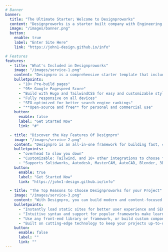 ```yaml
---
# Banner
banner:
  title: "The Ultimate Starter; Welcome to Designproworks"
  content: "Designproworks is a starter built company with Engineering and Experience, providing everything you need to jumpstart your project and save valuable time."
  image: "/images/banner.png"
  button:
    enable: true
    label: "Enter Site Here"
    link: "https://john1-design.github.io/info"

# Features
features:
  - title: "What's Included in Designproworks"
    image: "/images/service-1.png"
    content: "Designpro is a comprehensive starter template that includes everything you need to get started with your project. What's Included in Designplate"
    bulletpoints:
      - "10+ Pre-build pages"
      - "95+ Google Pagespeed Score"
      - "Build with Hugo and TailwindCSS for easy and customizable styling"
      - "Fully responsive on all devices"
      - "SEO-optimized for better search engine rankings"
      - "**Open-source and free** for personal and commercial use"
    button:
      enable: false
      label: "Get Started Now"
      link: "#"

  - title: "Discover the Key Features Of Designpro"
    image: "/images/service-2.png"
    content: "Designpro is an all-in-one framework for building fast, content-focused hands-on projects, blueprints or websites. We offers a range of exciting features for anyone. Some of the key features are:"
    bulletpoints:
      - "overhead to slow you down"
      - "Customizable: Tailwind, and 10+ other integrations to choose from."
      - "Supports Solidworks, Autodesk, MasterCAM, AutoCAD, Blender, 3D Printing and more."
    button:
      enable: true
      label: "Get Started Now"
      link: "https://john1-design.github.io/info"

  - title: "The Top Reasons to Choose Designproworks for your Project"
    image: "/images/service-3.png"
    content: "With Designpro, you can build modern and content-focused projects/ideas without sacrificing performance or ease of use."
    bulletpoints:
      - "Instantly load static sites for better user experience and SEO."
      - "Intuitive syntax and support for popular frameworks make learning and using Hugo a breeze."
      - "Use any front-end library or framework, or build custom components, for any project size."
      - "Built on cutting-edge technology to keep your projects up-to-date with the latest web standards."
    button:
      enable: false
      label: ""
      link: ""
---
```

